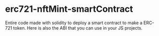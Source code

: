 # erc721-nftMint-smartContract
Entire code made with solidity to deploy a smart contract to make a ERC-721 token.
Here is also the ABI that you can use in your JS projects.
